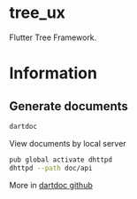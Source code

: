 # tree_ux


Flutter Tree Framework.

# Information
## Generate documents
```bash
dartdoc
```
View documents by local server
```bash
pub global activate dhttpd
dhttpd --path doc/api
``` 
More in [dartdoc github](https://github.com/dart-lang/dartdoc)
